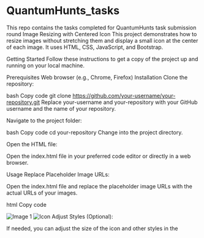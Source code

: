 # QuantumHunts_tasks
This repo contains the tasks completed for QuantumHunts task submission round
Image Resizing with Centered Icon
This project demonstrates how to resize images without stretching them and display a small icon at the center of each image. It uses HTML, CSS, JavaScript, and Bootstrap.

Getting Started
Follow these instructions to get a copy of the project up and running on your local machine.

Prerequisites
Web browser (e.g., Chrome, Firefox)
Installation
Clone the repository:

bash
Copy code
git clone https://github.com/your-username/your-repository.git
Replace your-username and your-repository with your GitHub username and the name of your repository.

Navigate to the project folder:

bash
Copy code
cd your-repository
Change into the project directory.

Open the HTML file:

Open the index.html file in your preferred code editor or directly in a web browser.

Usage
Replace Placeholder Image URLs:

Open the index.html file and replace the placeholder image URLs with the actual URLs of your images.

html
Copy code
<!-- Replace the placeholder image URLs with your actual image URLs -->
<img src="image1.jpg" alt="Image 1">
<img src="icon.png" alt="Icon" class="center-icon">
Adjust Styles (Optional):

If needed, you can adjust the size of the icon and other styles in the <style> section of the index.html file.

css
Copy code
.center-icon {
  width: 50px; /* Adjust the size of the icon */
}
Open in Browser:

Save the changes and open the index.html file in a web browser to see the result.

Built With
HTML
CSS
JavaScript
Bootstrap - Front-end framework
